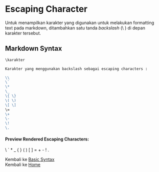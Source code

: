 # Escaping Character
Untuk menampilkan karakter yang digunakan untuk melakukan formatting text pada markdown, ditambahkan satu tanda *backslash* (\ ) di depan karakter tersebut.

## Markdown Syntax
```markdown
\karakter

Karakter yang menggunakan backslash sebagai escaping characters : 

\\
\`
\*
\_
\{ \}
\( \)
\[ \]
\=
\+
\-
\!
\.
```
 
#### Preview Rendered Escaping Characters: 
\\
\`
\*
\_
\{ \}
\( \)
\[ \]
\=
\+
\-
\!
\.

Kembali ke [Basic Syntax](./Basic%20Syntax.md)      
Kembali ke [Home](/)

